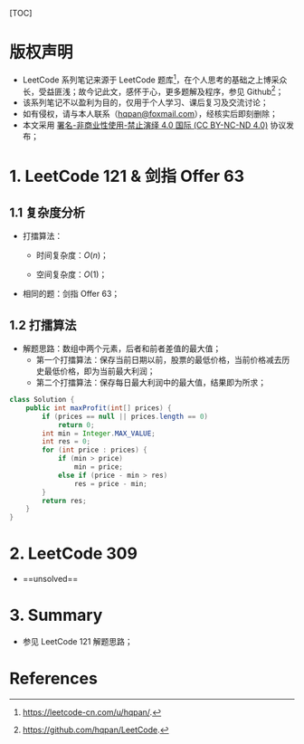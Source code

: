 [TOC]

# 版权声明

- LeetCode 系列笔记来源于 LeetCode 题库[^1]，在个人思考的基础之上博采众长，受益匪浅；故今记此文，感怀于心，更多题解及程序，参见 Github[^2]；
- 该系列笔记不以盈利为目的，仅用于个人学习、课后复习及交流讨论；
- 如有侵权，请与本人联系（hqpan@foxmail.com），经核实后即刻删除；
- 本文采用 [署名-非商业性使用-禁止演绎 4.0 国际 (CC BY-NC-ND 4.0)](https://creativecommons.org/licenses/by-nc-nd/4.0/deed.zh) 协议发布；

# 1. LeetCode 121 & 剑指 Offer 63

## 1.1 复杂度分析

- 打擂算法：
  
  - 时间复杂度：$O(n)$；
  
  - 空间复杂度：$O(1)$；
- 相同的题：剑指 Offer 63；

## 1.2 打擂算法

- 解题思路：数组中两个元素，后者和前者差值的最大值；
  - 第一个打擂算法：保存当前日期以前，股票的最低价格，当前价格减去历史最低价格，即为当前最大利润；
  - 第二个打擂算法：保存每日最大利润中的最大值，结果即为所求；

```java
class Solution {
    public int maxProfit(int[] prices) {
        if (prices == null || prices.length == 0)
            return 0;
        int min = Integer.MAX_VALUE;
        int res = 0;
        for (int price : prices) {
            if (min > price)
                min = price;
            else if (price - min > res)
                res = price - min;
        }
        return res;
    }
}
```

# 2. LeetCode 309

- ==unsolved==

# 3. Summary

- 参见 LeetCode 121 解题思路；

# References

[^1]: https://leetcode-cn.com/u/hqpan/.
[^2]: https://github.com/hqpan/LeetCode.